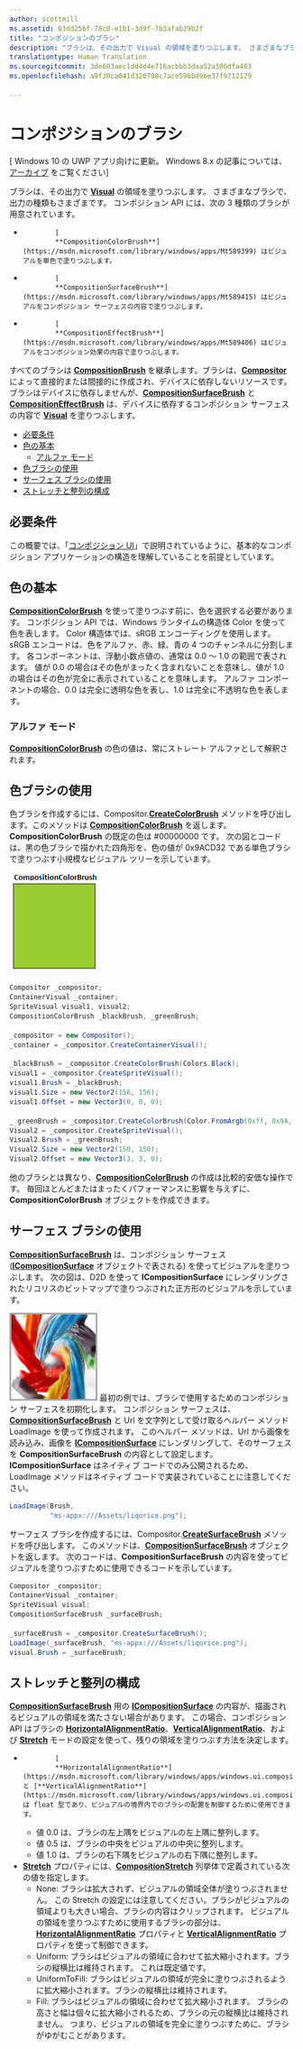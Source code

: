 ```yaml
---
author: scottmill
ms.assetid: 03dd256f-78c0-e1b1-3d9f-7b3afab29b2f
title: "コンポジションのブラシ"
description: "ブラシは、その出力で Visual の領域を塗りつぶします。 さまざまなブラシで、出力の種類もさまざまです。"
translationtype: Human Translation
ms.sourcegitcommit: 3de603aec1dd4d4e716acbbb3daa52a306dfa403
ms.openlocfilehash: a9f30ca041d320798c7ace596bd9be37f9712129

---
```

# コンポジションのブラシ

\[ Windows 10 の UWP アプリ向けに更新。 Windows 8.x の記事については、[アーカイブ](http://go.microsoft.com/fwlink/p/?linkid=619132) をご覧ください\]

ブラシは、その出力で [**Visual**](https://msdn.microsoft.com/library/windows/apps/Dn706858) の領域を塗りつぶします。 さまざまなブラシで、出力の種類もさまざまです。 コンポジション API には、次の 3 種類のブラシが用意されています。

-   
              [
              **CompositionColorBrush**](https://msdn.microsoft.com/library/windows/apps/Mt589399) はビジュアルを単色で塗りつぶします。
-   
              [
              **CompositionSurfaceBrush**](https://msdn.microsoft.com/library/windows/apps/Mt589415) はビジュアルをコンポジション サーフェスの内容で塗りつぶします。
-   
              [
              **CompositionEffectBrush**](https://msdn.microsoft.com/library/windows/apps/Mt589406) はビジュアルをコンポジション効果の内容で塗りつぶします。

すべてのブラシは [**CompositionBrush**](https://msdn.microsoft.com/library/windows/apps/Mt589398) を継承します。ブラシは、[**Compositor**](https://msdn.microsoft.com/library/windows/apps/Dn706789) によって直接的または間接的に作成され、デバイスに依存しないリソースです。 ブラシはデバイスに依存しませんが、[**CompositionSurfaceBrush**](https://msdn.microsoft.com/library/windows/apps/Mt589415) と [**CompositionEffectBrush**](https://msdn.microsoft.com/library/windows/apps/Mt589406) は、デバイスに依存するコンポジション サーフェスの内容で [**Visual**](https://msdn.microsoft.com/library/windows/apps/Dn706858) を塗りつぶします。

-   [必要条件](./composition-brushes.md#prerequisites)
-   [色の基本](./composition-brushes.md#color-basics)
    -   [アルファ モード](./composition-brushes.md#alpha-modes)
-   [色ブラシの使用](./composition-brushes.md#using-color-brush)
-   [サーフェス ブラシの使用](./composition-brushes.md#using-surface-brush)
-   [ストレッチと整列の構成](./composition-brushes.md#configuring-stretch-and-alignment)

## 必要条件

この概要では、「[コンポジション UI](visual-layer.md)」で説明されているように、基本的なコンポジション アプリケーションの構造を理解していることを前提としています。

## 色の基本

[**CompositionColorBrush**](https://msdn.microsoft.com/library/windows/apps/Mt589399) を使って塗りつぶす前に、色を選択する必要があります。 コンポジション API では、Windows ランタイムの構造体 Color を使って色を表します。 Color 構造体では、sRGB エンコーディングを使用します。 sRGB エンコードは、色をアルファ、赤、緑、青の 4 つのチャンネルに分割します。 各コンポーネントは、浮動小数点値の、通常は 0.0 ～ 1.0 の範囲で表されます。 値が 0.0 の場合はその色がまったく含まれないことを意味し、値が 1.0 の場合はその色が完全に表示されていることを意味します。 アルファ コンポーネントの場合、0.0 は完全に透明な色を表し、1.0 は完全に不透明な色を表します。

### アルファ モード

[**CompositionColorBrush**](https://msdn.microsoft.com/library/windows/apps/Mt589399) の色の値は、常にストレート アルファとして解釈されます。

## 色ブラシの使用

色ブラシを作成するには、Compositor.[**CreateColorBrush**](https://msdn.microsoft.com/library/windows/apps/windows.ui.composition.compositor.createcolorbrush.aspx) メソッドを呼び出します。このメソッドは [**CompositionColorBrush**](https://msdn.microsoft.com/library/windows/apps/Mt589399) を返します。 **CompositionColorBrush** の既定の色は \#00000000 です。 次の図とコードは、黒の色ブラシで描かれた四角形を、色の値が 0x9ACD32 である単色ブラシで塗りつぶす小規模なビジュアル ツリーを示しています。

![CompositionColorBrush](images/composition-compositioncolorbrush.png)
```cs
Compositor _compositor;
ContainerVisual _container;
SpriteVisual visual1, visual2;
CompositionColorBrush _blackBrush, _greenBrush; 

_compositor = new Compositor();
_container = _compositor.CreateContainerVisual();

_blackBrush = _compositor.CreateColorBrush(Colors.Black);
visual1 = _compositor.CreateSpriteVisual();
visual1.Brush = _blackBrush;
visual1.Size = new Vector2(156, 156);
visual1.Offset = new Vector3(0, 0, 0);

_ greenBrush = _compositor.CreateColorBrush(Color.FromArgb(0xff, 0x9A, 0xCD, 0x32));
Visual2 = _compositor.CreateSpriteVisual();
Visual2.Brush = _greenBrush;
Visual2.Size = new Vector2(150, 150);
Visual2.Offset = new Vector3(3, 3, 0);
```

他のブラシとは異なり、[**CompositionColorBrush**](https://msdn.microsoft.com/library/windows/apps/Mt589399) の作成は比較的安価な操作です。 毎回ほとんどまたはまったくパフォーマンスに影響を与えずに、**CompositionColorBrush** オブジェクトを作成できます。

## サーフェス ブラシの使用

[**CompositionSurfaceBrush**](https://msdn.microsoft.com/library/windows/apps/Mt589415) は、コンポジション サーフェス ([**ICompositionSurface**](https://msdn.microsoft.com/library/windows/apps/Dn706819) オブジェクトで表される) を使ってビジュアルを塗りつぶします。 次の図は、D2D を使って **ICompositionSurface** にレンダリングされたリコリスのビットマップで塗りつぶされた正方形のビジュアルを示しています。

![CompositionSurfaceBrush](images/composition-compositionsurfacebrush.png) 最初の例では、ブラシで使用するためのコンポジション サーフェスを初期化します。 コンポジション サーフェスは、[**CompositionSurfaceBrush**](https://msdn.microsoft.com/library/windows/apps/Mt589415) と Url を文字列として受け取るヘルパー メソッド LoadImage を使って作成されます。 このヘルパー メソッドは、Url から画像を読み込み、画像を [**ICompositionSurface**](https://msdn.microsoft.com/library/windows/apps/Dn706819) にレンダリングして、そのサーフェスを **CompositionSurfaceBrush** の内容として設定します。 **ICompositionSurface** はネイティブ コードでのみ公開されるため、LoadImage メソッドはネイティブ コードで実装されていることに注意してください。

```cs
LoadImage(Brush,
          "ms-appx:///Assets/liqorice.png");
```

サーフェス ブラシを作成するには、Compositor.[**CreateSurfaceBrush**](https://msdn.microsoft.com/library/windows/apps/windows.ui.composition.compositor.createsurfacebrush.aspx) メソッドを呼び出します。 このメソッドは、[**CompositionSurfaceBrush**](https://msdn.microsoft.com/library/windows/apps/Mt589415) オブジェクトを返します。 次のコードは、**CompositionSurfaceBrush** の内容を使ってビジュアルを塗りつぶすために使用できるコードを示しています。

```cs
Compositor _compositor;
ContainerVisual _container;
SpriteVisual visual;
CompositionSurfaceBrush _surfaceBrush;

_surfaceBrush = _compositor.CreateSurfaceBrush();
LoadImage(_surfaceBrush, "ms-appx:///Assets/liqorice.png");
visual.Brush = _surfaceBrush;
```

## ストレッチと整列の構成

[**CompositionSurfaceBrush**](https://msdn.microsoft.com/library/windows/apps/Mt589415) 用の [**ICompositionSurface**](https://msdn.microsoft.com/library/windows/apps/Dn706819) の内容が、描画されるビジュアルの領域を満たさない場合があります。 この場合、コンポジション API はブラシの [**HorizontalAlignmentRatio**](https://msdn.microsoft.com/library/windows/apps/windows.ui.composition.compositionsurfacebrush.horizontalalignmentratio.aspx)、[**VerticalAlignmentRatio**](https://msdn.microsoft.com/library/windows/apps/windows.ui.composition.compositionsurfacebrush.verticalalignmentratio)、および [**Stretch**](https://msdn.microsoft.com/library/windows/apps/windows.ui.composition.compositionsurfacebrush.stretch) モードの設定を使って、残りの領域を塗りつぶす方法を決定します。

-   
              [
              **HorizontalAlignmentRatio**](https://msdn.microsoft.com/library/windows/apps/windows.ui.composition.compositionsurfacebrush.horizontalalignmentratio.aspx) と [**VerticalAlignmentRatio**](https://msdn.microsoft.com/library/windows/apps/windows.ui.composition.compositionsurfacebrush.verticalalignmentratio) は float 型であり、ビジュアルの境界内でのブラシの配置を制御するために使用できます。
    -   値 0.0 は、ブラシの左上隅をビジュアルの左上隅に整列します。
    -   値 0.5 は、ブラシの中央をビジュアルの中央に整列します。
    -   値 1.0 は、ブラシの右下隅をビジュアルの右下隅に整列します。
-   [**Stretch**](https://msdn.microsoft.com/library/windows/apps/windows.ui.composition.compositionsurfacebrush.stretch) プロパティには、[**CompositionStretch**](https://msdn.microsoft.com/library/windows/apps/Dn706786) 列挙体で定義されている次の値を指定します。
    -   None: ブラシは拡大されず、ビジュアルの領域全体が塗りつぶされません。 この Stretch の設定には注意してください。ブラシがビジュアルの領域よりも大きい場合、ブラシの内容はクリップされます。 ビジュアルの領域を塗りつぶすために使用するブラシの部分は、[**HorizontalAlignmentRatio**](https://msdn.microsoft.com/library/windows/apps/windows.ui.composition.compositionsurfacebrush.horizontalalignmentratio.aspx) プロパティと [**VerticalAlignmentRatio**](https://msdn.microsoft.com/library/windows/apps/windows.ui.composition.compositionsurfacebrush.verticalalignmentratio) プロパティを使って制御できます。
    -   Uniform: ブラシはビジュアルの領域に合わせて拡大縮小されます。ブラシの縦横比は維持されます。 これは既定値です。
    -   UniformToFill: ブラシはビジュアルの領域が完全に塗りつぶされるように拡大縮小されます。ブラシの縦横比は維持されます。
    -   Fill: ブラシはビジュアルの領域に合わせて拡大縮小されます。 ブラシの高さと幅は個々に拡大縮小されるため、ブラシの元の縦横比は維持されません。 つまり、ビジュアルの領域を完全に塗りつぶすために、ブラシがゆがむことがあります。

 

 







<!--HONumber=Jul16_HO2-->


